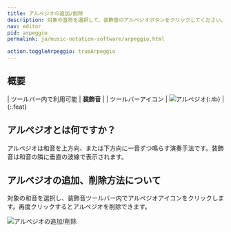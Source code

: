 ```yaml
---
title: アルペジオの追加/削除
description: 対象の音符を選択して、装飾音のアルペジオボタンをクリックしてください。
nav: editor
pid: arpeggio
permalink: ja/music-notation-software/arpeggio.html

action.toggleArpeggio: trueArpeggio
---
```


## 概要

| ツールバー内で利用可能 | **装飾音** |
| ツールバーアイコン | ![アルペジオ](https://prod.flat-cdn.com/img/icons/editorActions/arpeggio.svg){:.tb} |
{:.feat}

## アルペジオとは何ですか？

アルペジオは和音を上方向、または下方向に一音ずつ鳴らす演奏手法です。装飾音は和音の隣に垂直の波線で表示されます。 

## アルペジオの追加、削除方法について

対象の和音を選択し、装飾音ツールバー内でアルペジオアイコンをクリックします。再度クリックするとアルペジオを削除できます。

![アルペジオの追加/削除](/help/assets/img/editor/arpeggio.gif)